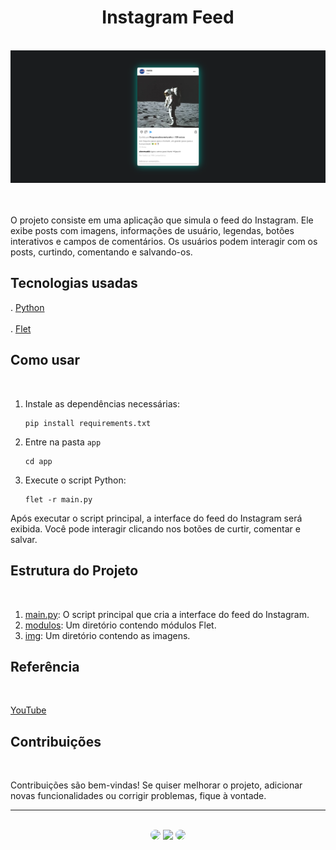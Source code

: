 <h1 align="center">Instagram Feed</h1>
</br>

<div align="center">
<img src="https://github.com/SidneyTeodoroJr/instagram_feed/blob/main/app/img/print.png" alt="print"/>
</div>
</br>
</br>

 O projeto consiste em uma aplicação que simula o feed do Instagram. Ele exibe posts com imagens, informações de usuário, legendas, botões interativos e campos de comentários. Os usuários podem interagir com os posts, curtindo, comentando e salvando-os.
</br>

## Tecnologias usadas
. [Python](https://docs.python.org/3/)</br></br>
. [Flet](https://flet.dev/docs/)

## Como usar
</br>

1. Instale as dependências necessárias:
   ```shell
   pip install requirements.txt
2. Entre na pasta `app`
   ```shell
   cd app
3. Execute o script Python:
   ```shell
   flet -r main.py

Após executar o script principal, a interface do feed do Instagram será exibida. Você pode interagir clicando nos botões de curtir, comentar e salvar.
</br>

## Estrutura do Projeto
</br>

1. [main.py](https://github.com/SidneyTeodoroJr/instagram_feed/blob/main/app/main.py): O script principal que cria a interface do feed do Instagram.
2. [modulos](https://github.com/SidneyTeodoroJr/instagram_feed/tree/main/app/modulos): Um diretório contendo módulos Flet.
3. [img](https://github.com/SidneyTeodoroJr/instagram_feed/tree/main/app/img): Um diretório contendo as imagens.



## Referência
</br>

[YouTube](https://youtu.be/phEWouTA6JU)
</br>

 ## Contribuições
</br>

<p>
Contribuições são bem-vindas! Se quiser melhorar o projeto, adicionar novas funcionalidades ou corrigir problemas, fique à vontade.
</p>
<hr>
</br>

<div align="center">
<a href="https://www.facebook.com/profile.php?id=100091086461235"><img src="https://img.shields.io/badge/-Facebook-%230077B5?style=for-the-badge&logo=facebook&logoColor=white" style="border-radius: 30px" target="_blank" /></a>
<a href="https://www.instagram.com/sidneyteodoroaraujo" target="_blank"><img src="https://img.shields.io/badge/-Instagram-%23E4405F?style=for-the-badge&logo=instagram&logoColor=white" /></a>
<a href="https://www.linkedin.com/in/sidney-teodoro-4a4a8119b?lipi=urn%3Ali%3Apage%3Ad_flagship3_profile_view_base_contact_details%3B%2FevuTOiSSJS2hWGCZgtZiQ%3D%3D" target="_blank"><img src="https://img.shields.io/badge/-LinkedIn-%230077B5?style=for-the-badge&logo=linkedin&logoColor=white" style="border-radius: 30px" target="_blank" /></a>
</div>
